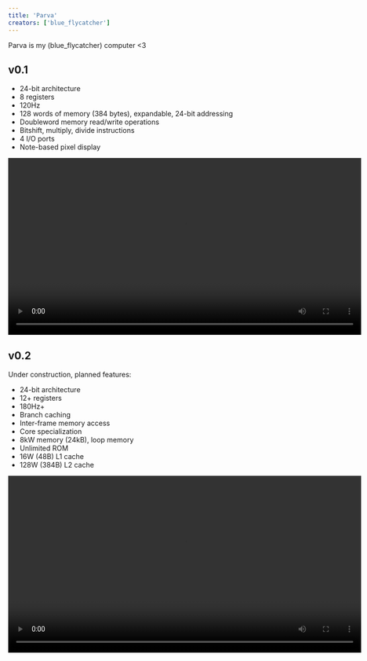 ```yaml
---
title: 'Parva'
creators: ['blue_flycatcher']
---
```


Parva is my (blue_flycatcher) computer <3

## v0.1

* 24-bit architecture
* 8 registers
* 120Hz
* 128 words of memory (384 bytes), expandable, 24-bit addressing
* Doubleword memory read/write operations
* Bitshift, multiply, divide instructions
* 4 I/O ports
* Note-based pixel display

<video src="/parva/parva_0.1_1.mp4" height="360" controls></video>

## v0.2

Under construction, planned features:

* 24-bit architecture
* 12+ registers
* 180Hz+
* Branch caching
* Inter-frame memory access
* Core specialization
* 8kW memory (24kB), loop memory
* Unlimited ROM
* 16W (48B) L1 cache
* 128W (384B) L2 cache

<video src="/parva/parva_0.1_2.mp4" height="360" controls></video>
